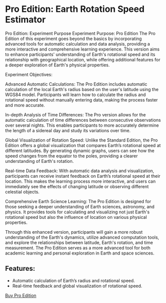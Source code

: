 # Pro Edition: Earth Rotation Speed Estimator

Pro Edition: Experiment Purpose
Experiment Purpose: Pro Edition
The Pro Edition of this experiment goes beyond the basics by incorporating advanced tools for automatic calculation and data analysis, providing a more interactive and comprehensive learning experience. This version aims to enhance participants' understanding of Earth's rotational speed and its relationship with geographical location, while offering additional features for a deeper exploration of Earth's physical properties.

Experiment Objectives:

Advanced Automatic Calculations: The Pro Edition includes automatic calculation of the local Earth's radius based on the user's latitude using the WGS84 model. Participants will learn how to calculate the radius and rotational speed without manually entering data, making the process faster and more accurate.

In-depth Analysis of Time Differences: The Pro version allows for the automatic calculation of time differences between consecutive observations over several nights. This enables participants to more accurately determine the length of a sidereal day and study its variations over time.

Global Visualization of Rotation Speed: Unlike the Standard Edition, the Pro Edition offers a global visualization that compares Earth’s rotational speed at different latitudes. By generating dynamic graphs, users can see how the speed changes from the equator to the poles, providing a clearer understanding of Earth's rotation.

Real-time Data Feedback: With automatic data analysis and visualization, participants can receive instant feedback on Earth’s rotational speed at their location. This makes the learning process more interactive, and users can immediately see the effects of changing latitude or observing different celestial objects.

Comprehensive Earth Science Learning: The Pro Edition is designed for those seeking a deeper understanding of Earth sciences, astronomy, and physics. It provides tools for calculating and visualizing not just Earth's rotational speed but also the influence of location on various physical properties.

Through this enhanced version, participants will gain a more robust understanding of the Earth's dynamics, utilize advanced computation tools, and explore the relationships between latitude, Earth's rotation, and time measurement. The Pro Edition serves as a more advanced tool for both academic learning and personal exploration in Earth and space sciences.

## Features:
- Automatic calculation of Earth’s radius and rotational speed.
- Real-time feedback and global visualization of rotational speed.

[Buy Pro Edition](https://gumroad.com/l/pro-edition)
